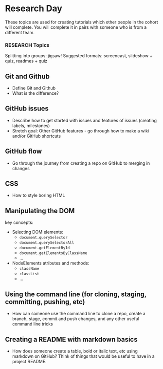 # Research Day

These topics are used for creating tutorials which other people in the cohort will complete.
You will complete it in pairs with someone who is from a different team.


### RESEARCH Topics

Splitting into groups: jigsaw!
Suggested formats: screencast, slideshow + quiz, readmes + quiz

## Git and Github
* Define Git and Github
* What is the difference? 

## GitHub issues 
* Describe how to get started with issues and features of issues (creating labels, milestones)
* Stretch goal: Other GitHub features - go through how to make a wiki and/or GitHub shortcuts

## GitHub flow 
* Go through the journey from creating a repo on GitHub to merging in changes

## CSS
* How to style boring HTML

## Manipulating the DOM

key concepts:

* Selecting DOM elements:
  * `document.querySelector`
  * `document.querySelectorAll`
  * `document.getElementById`
  * `document.getElementsByClassName`
  * ...
* NodeElements atributes and methods:
  * `className`
  * `classList`
  * ...

## Using the command line (for cloning, staging, committing, pushing, etc)
* How can someone use the command line to clone a repo, create a branch, stage, commit and push changes, and any other useful command line tricks

## Creating a README with markdown basics
* How does someone create a table, bold or italic text, etc using markdown on GitHub? Think of things that would be useful to have in a project README.



